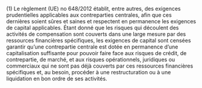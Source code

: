 (1) Le règlement (UE) no 648/2012 établit, entre autres, des exigences prudentielles applicables aux contreparties centrales, afin que ces dernières soient sûres et saines et respectent en permanence les exigences de capital applicables. Étant donné que les risques qui découlent des activités de compensation sont couverts dans une large mesure par des ressources financières spécifiques, les exigences de capital sont censées garantir qu’une contrepartie centrale est dotée en permanence d’une capitalisation suffisante pour pouvoir faire face aux risques de crédit, de contrepartie, de marché, et aux risques opérationnels, juridiques ou commerciaux qui ne sont pas déjà couverts par ces ressources financières spécifiques et, au besoin, procéder à une restructuration ou à une liquidation en bon ordre de ses activités.